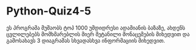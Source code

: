 # Python-Quiz4-5

ეს პროგრამა მუშაობს ტოპ 1000 უმდიდრესი ადამიანის ბაზაზე,
ახდენს ცვლილებებს მომხმარებლის მიერ შეტანილი მონაცემების მიხედვით და გამოსახავს 3 დიაგრამას სხვადასხვა ინფორმაციის მიხედვით.
